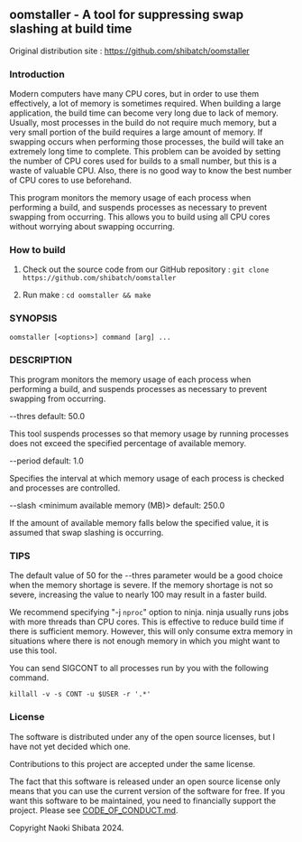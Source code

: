 ## oomstaller - A tool for suppressing swap slashing at build time

Original distribution site : https://github.com/shibatch/oomstaller


### Introduction

Modern computers have many CPU cores, but in order to use them
effectively, a lot of memory is sometimes required. When building a
large application, the build time can become very long due to lack of
memory. Usually, most processes in the build do not require much
memory, but a very small portion of the build requires a large amount
of memory. If swapping occurs when performing those processes, the
build will take an extremely long time to complete. This problem can
be avoided by setting the number of CPU cores used for builds to a
small number, but this is a waste of valuable CPU. Also, there is no
good way to know the best number of CPU cores to use beforehand.

This program monitors the memory usage of each process when performing
a build, and suspends processes as necessary to prevent swapping from
occurring. This allows you to build using all CPU cores without
worrying about swapping occurring.


### How to build

1. Check out the source code from our GitHub repository :
`git clone https://github.com/shibatch/oomstaller`

2. Run make :
`cd oomstaller && make`


### SYNOPSIS

`oomstaller [<options>] command [arg] ...`


### DESCRIPTION

This program monitors the memory usage of each process when performing a
build, and suspends processes as necessary to prevent swapping from
occurring.

--thres <percentage>                     default:  50.0

This tool suspends processes so that memory usage by running processes
does not exceed the specified percentage of available memory.

--period <seconds>                       default:   1.0

Specifies the interval at which memory usage of each process is checked
and processes are controlled.

--slash <minimum available memory (MB)>  default: 250.0

If the amount of available memory falls below the specified value, it is
assumed that swap slashing is occurring.

### TIPS
The default value of 50 for the --thres parameter would be a good choice
when the memory shortage is severe. If the memory shortage is not so
severe, increasing the value to nearly 100 may result in a faster build.

We recommend specifying "-j `nproc`" option to ninja. ninja usually runs
jobs with more threads than CPU cores. This is effective to reduce build
time if there is sufficient memory. However, this will only consume extra
memory in situations where there is not enough memory in which you might
want to use this tool.

You can send SIGCONT to all processes run by you with the following
command.

```
killall -v -s CONT -u $USER -r '.*'
```


### License

The software is distributed under any of the open source licenses, but
I have not yet decided which one.

Contributions to this project are accepted under the same license.

The fact that this software is released under an open source license
only means that you can use the current version of the software for
free. If you want this software to be maintained, you need to
financially support the project. Please see
[CODE_OF_CONDUCT.md](https://github.com/shibatch/nofreelunch?tab=coc-ov-file).

Copyright Naoki Shibata 2024.
